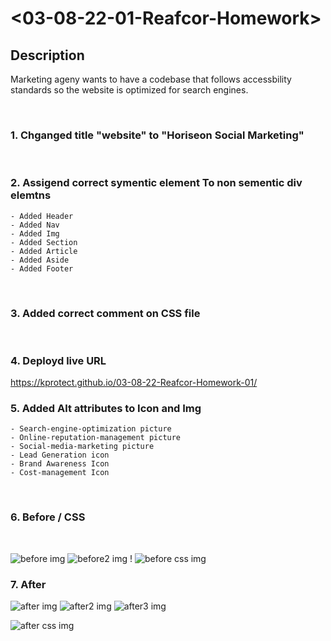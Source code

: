 # <03-08-22-01-Reafcor-Homework>

## Description
Marketing ageny wants to have a codebase that follows accessbility standards so the website is optimized for search engines.

<br />


### 1. Chganged title "website" to "Horiseon Social Marketing"
<br />

### 2. Assigend correct symentic element To non sementic div elemtns
    - Added Header
    - Added Nav
    - Added Img
    - Added Section
    - Added Article
    - Added Aside
    - Added Footer
<br />

### 3. Added correct comment on CSS file
<br />

### 4. Deployd live URL 
https://kprotect.github.io/03-08-22-Reafcor-Homework-01/
<br />

### 5. Added Alt attributes to Icon and Img
    - Search-engine-optimization picture
    - Online-reputation-management picture
    - Social-media-marketing picture
    - Lead Generation icon
    - Brand Awareness Icon
    - Cost-management Icon
<br />

### 6. Before / CSS
<br />

![before img](https://github.com/kProtect/03-08-22-Reafcor-Homework-01/blob/main/Before.JPG?raw=true)
![before2 img](https://github.com/kProtect/03-08-22-Reafcor-Homework-01/blob/main/Before2.JPG?raw=true)
!
![before css img](https://github.com/kProtect/03-08-22-Reafcor-Homework-01/blob/main/Before%20CSS.JPG?raw=true)

### 7. After
![after img](https://github.com/kProtect/03-08-22-Reafcor-Homework-01/blob/main/After.JPG?raw=true)
![after2 img](https://github.com/kProtect/03-08-22-Reafcor-Homework-01/blob/main/After2.JPG?raw=true)
![after3 img](https://github.com/kProtect/03-08-22-Reafcor-Homework-01/blob/main/After%203.JPG?raw=true)
<br />


![after css img](https://github.com/kProtect/03-08-22-Reafcor-Homework-01/blob/main/After%20CSS.JPG?raw=true)